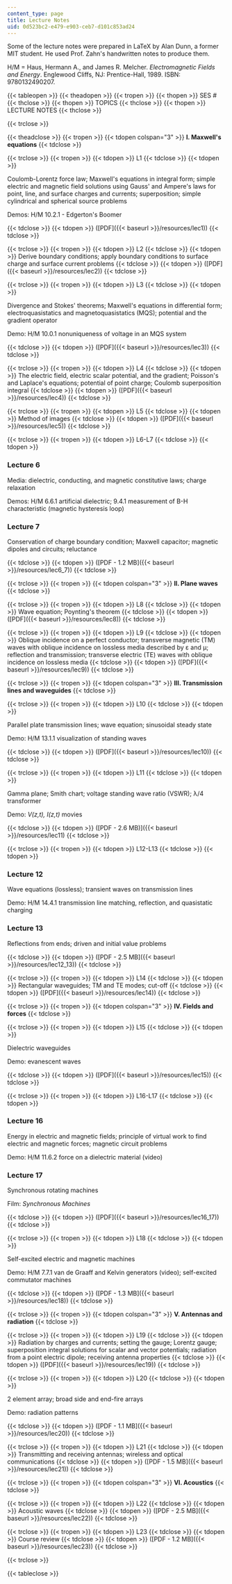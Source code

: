 ```yaml
---
content_type: page
title: Lecture Notes
uid: 0d523bc2-e479-e903-ceb7-d101c853ad24
---
```


Some of the lecture notes were prepared in LaTeX by Alan Dunn, a former MIT student. He used Prof. Zahn's handwritten notes to produce them.

H/M = Haus, Hermann A., and James R. Melcher. _Electromagnetic Fields and Energy_. Englewood Cliffs, NJ: Prentice-Hall, 1989. ISBN: 9780132490207.

{{< tableopen >}}
{{< theadopen >}}
{{< tropen >}}
{{< thopen >}}
SES #
{{< thclose >}}
{{< thopen >}}
TOPICS
{{< thclose >}}
{{< thopen >}}
LECTURE NOTES
{{< thclose >}}

{{< trclose >}}

{{< theadclose >}}
{{< tropen >}}
{{< tdopen colspan="3" >}}
**I. Maxwell's equations**
{{< tdclose >}}

{{< trclose >}}
{{< tropen >}}
{{< tdopen >}}
L1
{{< tdclose >}}
{{< tdopen >}}


Coulomb-Lorentz force law; Maxwell's equations in integral form; simple electric and magnetic field solutions using Gauss' and Ampere's laws for point, line, and surface charges and currents; superposition; simple cylindrical and spherical source problems

Demos: H/M 10.2.1 - Edgerton's Boomer


{{< tdclose >}}
{{< tdopen >}}
([PDF]({{< baseurl >}}/resources/lec1))
{{< tdclose >}}

{{< trclose >}}
{{< tropen >}}
{{< tdopen >}}
L2
{{< tdclose >}}
{{< tdopen >}}
Derive boundary conditions; apply boundary conditions to surface charge and surface current problems
{{< tdclose >}}
{{< tdopen >}}
([PDF]({{< baseurl >}}/resources/lec2))
{{< tdclose >}}

{{< trclose >}}
{{< tropen >}}
{{< tdopen >}}
L3
{{< tdclose >}}
{{< tdopen >}}


Divergence and Stokes' theorems; Maxwell's equations in differential form; electroquasistatics and magnetoquasistatics (MQS); potential and the gradient operator

Demo: H/M 10.0.1 nonuniqueness of voltage in an MQS system


{{< tdclose >}}
{{< tdopen >}}
([PDF]({{< baseurl >}}/resources/lec3))
{{< tdclose >}}

{{< trclose >}}
{{< tropen >}}
{{< tdopen >}}
L4
{{< tdclose >}}
{{< tdopen >}}
The electric field, electric scalar potential, and the gradient; Poisson's and Laplace's equations; potential of point charge; Coulomb superposition integral
{{< tdclose >}}
{{< tdopen >}}
([PDF]({{< baseurl >}}/resources/lec4))
{{< tdclose >}}

{{< trclose >}}
{{< tropen >}}
{{< tdopen >}}
L5
{{< tdclose >}}
{{< tdopen >}}
Method of images
{{< tdclose >}}
{{< tdopen >}}
([PDF]({{< baseurl >}}/resources/lec5))
{{< tdclose >}}

{{< trclose >}}
{{< tropen >}}
{{< tdopen >}}
L6-L7
{{< tdclose >}}
{{< tdopen >}}


### Lecture 6

Media: dielectric, conducting, and magnetic constitutive laws; charge relaxation

Demos: H/M 6.6.1 artificial dielectric; 9.4.1 measurement of B-H characteristic (magnetic hysteresis loop)

### Lecture 7

Conservation of charge boundary condition; Maxwell capacitor; magnetic dipoles and circuits; reluctance


{{< tdclose >}}
{{< tdopen >}}
([PDF - 1.2 MB]({{< baseurl >}}/resources/lec6_7))
{{< tdclose >}}

{{< trclose >}}
{{< tropen >}}
{{< tdopen colspan="3" >}}
**II. Plane waves**
{{< tdclose >}}

{{< trclose >}}
{{< tropen >}}
{{< tdopen >}}
L8
{{< tdclose >}}
{{< tdopen >}}
Wave equation; Poynting's theorem
{{< tdclose >}}
{{< tdopen >}}
([PDF]({{< baseurl >}}/resources/lec8))
{{< tdclose >}}

{{< trclose >}}
{{< tropen >}}
{{< tdopen >}}
L9
{{< tdclose >}}
{{< tdopen >}}
Oblique incidence on a perfect conductor; transverse magnetic (TM) waves with oblique incidence on lossless media described by ε and µ; reflection and transmission; transverse electric (TE) waves with oblique incidence on lossless media
{{< tdclose >}}
{{< tdopen >}}
([PDF]({{< baseurl >}}/resources/lec9))
{{< tdclose >}}

{{< trclose >}}
{{< tropen >}}
{{< tdopen colspan="3" >}}
**III. Transmission lines and waveguides**
{{< tdclose >}}

{{< trclose >}}
{{< tropen >}}
{{< tdopen >}}
L10
{{< tdclose >}}
{{< tdopen >}}


Parallel plate transmission lines; wave equation; sinusoidal steady state

Demo: H/M 13.1.1 visualization of standing waves


{{< tdclose >}}
{{< tdopen >}}
([PDF]({{< baseurl >}}/resources/lec10))
{{< tdclose >}}

{{< trclose >}}
{{< tropen >}}
{{< tdopen >}}
L11
{{< tdclose >}}
{{< tdopen >}}


Gamma plane; Smith chart; voltage standing wave ratio (VSWR); λ/4 transformer

Demo: _V(z,t), I(z,t)_ movies


{{< tdclose >}}
{{< tdopen >}}
([PDF - 2.6 MB)]({{< baseurl >}}/resources/lec11)
{{< tdclose >}}

{{< trclose >}}
{{< tropen >}}
{{< tdopen >}}
L12-L13
{{< tdclose >}}
{{< tdopen >}}


### Lecture 12

Wave equations (lossless); transient waves on transmission lines

Demo: H/M 14.4.1 transmission line matching, reflection, and quasistatic charging

### Lecture 13

Reflections from ends; driven and initial value problems


{{< tdclose >}}
{{< tdopen >}}
([PDF - 2.5 MB]({{< baseurl >}}/resources/lec12_13))
{{< tdclose >}}

{{< trclose >}}
{{< tropen >}}
{{< tdopen >}}
L14
{{< tdclose >}}
{{< tdopen >}}
Rectangular waveguides; TM and TE modes; cut-off
{{< tdclose >}}
{{< tdopen >}}
([PDF]({{< baseurl >}}/resources/lec14))
{{< tdclose >}}

{{< trclose >}}
{{< tropen >}}
{{< tdopen colspan="3" >}}
**IV. Fields and forces**
{{< tdclose >}}

{{< trclose >}}
{{< tropen >}}
{{< tdopen >}}
L15
{{< tdclose >}}
{{< tdopen >}}


Dielectric waveguides

Demo: evanescent waves


{{< tdclose >}}
{{< tdopen >}}
([PDF]({{< baseurl >}}/resources/lec15))
{{< tdclose >}}

{{< trclose >}}
{{< tropen >}}
{{< tdopen >}}
L16-L17
{{< tdclose >}}
{{< tdopen >}}


### Lecture 16

Energy in electric and magnetic fields; principle of virtual work to find electric and magnetic forces; magnetic circuit problems

Demo: H/M 11.6.2 force on a dielectric material (video)

### Lecture 17

Synchronous rotating machines

Film: _Synchronous Machines_


{{< tdclose >}}
{{< tdopen >}}
([PDF]({{< baseurl >}}/resources/lec16_17))
{{< tdclose >}}

{{< trclose >}}
{{< tropen >}}
{{< tdopen >}}
L18
{{< tdclose >}}
{{< tdopen >}}


Self-excited electric and magnetic machines

Demo: H/M 7.7.1 van de Graaff and Kelvin generators (video); self-excited commutator machines


{{< tdclose >}}
{{< tdopen >}}
([PDF - 1.3 MB]({{< baseurl >}}/resources/lec18))
{{< tdclose >}}

{{< trclose >}}
{{< tropen >}}
{{< tdopen colspan="3" >}}
**V. Antennas and radiation**
{{< tdclose >}}

{{< trclose >}}
{{< tropen >}}
{{< tdopen >}}
L19
{{< tdclose >}}
{{< tdopen >}}
Radiation by charges and currents; setting the gauge; Lorentz gauge; superposition integral solutions for scalar and vector potentials; radiation from a point electric dipole; receiving antenna properties
{{< tdclose >}}
{{< tdopen >}}
([PDF]({{< baseurl >}}/resources/lec19))
{{< tdclose >}}

{{< trclose >}}
{{< tropen >}}
{{< tdopen >}}
L20
{{< tdclose >}}
{{< tdopen >}}


2 element array; broad side and end-fire arrays

Demo: radiation patterns


{{< tdclose >}}
{{< tdopen >}}
([PDF - 1.1 MB]({{< baseurl >}}/resources/lec20))
{{< tdclose >}}

{{< trclose >}}
{{< tropen >}}
{{< tdopen >}}
L21
{{< tdclose >}}
{{< tdopen >}}
Transmitting and receiving antennas; wireless and optical communications
{{< tdclose >}}
{{< tdopen >}}
([PDF - 1.5 MB]({{< baseurl >}}/resources/lec21))
{{< tdclose >}}

{{< trclose >}}
{{< tropen >}}
{{< tdopen colspan="3" >}}
**VI. Acoustics**
{{< tdclose >}}

{{< trclose >}}
{{< tropen >}}
{{< tdopen >}}
L22
{{< tdclose >}}
{{< tdopen >}}
Acoustic waves
{{< tdclose >}}
{{< tdopen >}}
([PDF - 2.5 MB]({{< baseurl >}}/resources/lec22))
{{< tdclose >}}

{{< trclose >}}
{{< tropen >}}
{{< tdopen >}}
L23
{{< tdclose >}}
{{< tdopen >}}
Course review
{{< tdclose >}}
{{< tdopen >}}
([PDF - 1.2 MB]({{< baseurl >}}/resources/lec23))
{{< tdclose >}}

{{< trclose >}}

{{< tableclose >}}